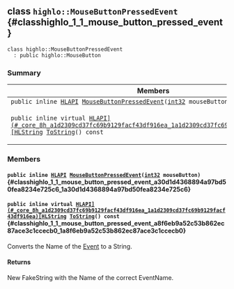 ## class `highlo::MouseButtonPressedEvent` {#classhighlo_1_1_mouse_button_pressed_event}

```
class highlo::MouseButtonPressedEvent
  : public highlo::MouseButton
```

### Summary

 Members                        | Descriptions                                
--------------------------------|---------------------------------------------
`public inline `[`HLAPI`](#_core_8h_a1d2309cd37fc69b9129facf43df916ea_1a1d2309cd37fc69b9129facf43df916ea)` `[`MouseButtonPressedEvent`](#classhighlo_1_1_mouse_button_pressed_event_a30d1d4368894a97bd50fea8234e725c6_1a30d1d4368894a97bd50fea8234e725c6)`(`[`int32`](#_base_types_8h_a43d43196463bde49cb067f5c20ab8481_1a43d43196463bde49cb067f5c20ab8481)` mouseButton)` | 
`public inline virtual `[`HLAPI](#_core_8h_a1d2309cd37fc69b9129facf43df916ea_1a1d2309cd37fc69b9129facf43df916ea)[HLString`](docs-api/api-highlo.md#namespacehighlo_aae9b5b2474b992680f5555779f4bd538_1aae9b5b2474b992680f5555779f4bd538)` `[`ToString`](#classhighlo_1_1_mouse_button_pressed_event_a8f6eb9a52c53b862ec87ace3c1ccecb0_1a8f6eb9a52c53b862ec87ace3c1ccecb0)`() const` | Converts the Name of the [Event](docs-api/api-highlo--Event.md#classhighlo_1_1_event) to a String.

### Members

#### `public inline `[`HLAPI`](#_core_8h_a1d2309cd37fc69b9129facf43df916ea_1a1d2309cd37fc69b9129facf43df916ea)` `[`MouseButtonPressedEvent`](#classhighlo_1_1_mouse_button_pressed_event_a30d1d4368894a97bd50fea8234e725c6_1a30d1d4368894a97bd50fea8234e725c6)`(`[`int32`](#_base_types_8h_a43d43196463bde49cb067f5c20ab8481_1a43d43196463bde49cb067f5c20ab8481)` mouseButton)` {#classhighlo_1_1_mouse_button_pressed_event_a30d1d4368894a97bd50fea8234e725c6_1a30d1d4368894a97bd50fea8234e725c6}

#### `public inline virtual `[`HLAPI](#_core_8h_a1d2309cd37fc69b9129facf43df916ea_1a1d2309cd37fc69b9129facf43df916ea)[HLString`](docs-api/api-highlo.md#namespacehighlo_aae9b5b2474b992680f5555779f4bd538_1aae9b5b2474b992680f5555779f4bd538)` `[`ToString`](#classhighlo_1_1_mouse_button_pressed_event_a8f6eb9a52c53b862ec87ace3c1ccecb0_1a8f6eb9a52c53b862ec87ace3c1ccecb0)`() const` {#classhighlo_1_1_mouse_button_pressed_event_a8f6eb9a52c53b862ec87ace3c1ccecb0_1a8f6eb9a52c53b862ec87ace3c1ccecb0}

Converts the Name of the [Event](docs-api/api-highlo--Event.md#classhighlo_1_1_event) to a String.

#### Returns
New FakeString with the Name of the correct EventName.

